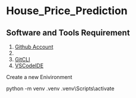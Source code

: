 # House_Price_Prediction

## Software and Tools Requirement
1. [Github Account](https://github.com)
2. [](https://heroku.com)
3. [GitCLI](https://git-scm.com/book/en/v2/Getting-Started-The-Command-Line)
4. [VSCodeIDE](https://code.visualstudio.com/)


Create a new Enivironment

python -m venv .venv
.venv\Scripts\activate
